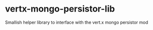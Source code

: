 vertx-mongo-persistor-lib
=========================

Smallish helper library to interface with the vert.x mongo persistor mod
